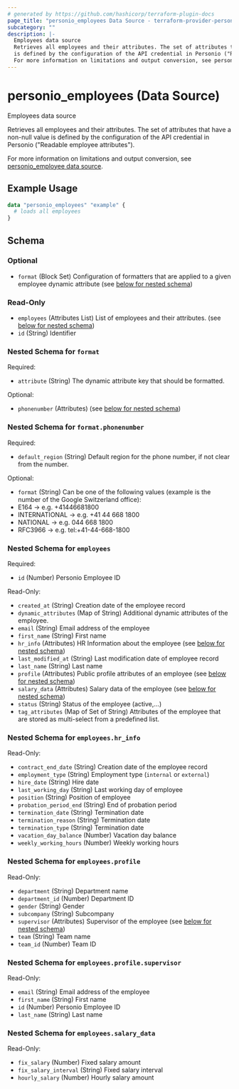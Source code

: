 ```yaml
---
# generated by https://github.com/hashicorp/terraform-plugin-docs
page_title: "personio_employees Data Source - terraform-provider-personio"
subcategory: ""
description: |-
  Employees data source
  Retrieves all employees and their attributes. The set of attributes that have a non-null value
  is defined by the configuration of the API credential in Personio ("Readable employee attributes").
  For more information on limitations and output conversion, see personio_employee data source ./employee.
---
```


# personio_employees (Data Source)

Employees data source

Retrieves all employees and their attributes. The set of attributes that have a non-null value
is defined by the configuration of the API credential in Personio ("Readable employee attributes").

For more information on limitations and output conversion, see [personio_employee data source](./employee).

## Example Usage

```terraform
data "personio_employees" "example" {
  # loads all employees
}
```

<!-- schema generated by tfplugindocs -->
## Schema

### Optional

- `format` (Block Set) Configuration of formatters that are applied to a given employee dynamic attribute (see [below for nested schema](#nestedblock--format))

### Read-Only

- `employees` (Attributes List) List of employees and their attributes. (see [below for nested schema](#nestedatt--employees))
- `id` (String) Identifier

<a id="nestedblock--format"></a>
### Nested Schema for `format`

Required:

- `attribute` (String) The dynamic attribute key that should be formatted.

Optional:

- `phonenumber` (Attributes) (see [below for nested schema](#nestedatt--format--phonenumber))

<a id="nestedatt--format--phonenumber"></a>
### Nested Schema for `format.phonenumber`

Required:

- `default_region` (String) Default region for the phone number, if not clear from the number.

Optional:

- `format` (String) Can be one of the following values (example is the number of the Google Switzerland office):
- E164 &#8594; e.g. +41446681800
- INTERNATIONAL &#8594; e.g. +41 44 668 1800
- NATIONAL &#8594; e.g. 044 668 1800
- RFC3966 &#8594; e.g. tel:+41-44-668-1800



<a id="nestedatt--employees"></a>
### Nested Schema for `employees`

Required:

- `id` (Number) Personio Employee ID

Read-Only:

- `created_at` (String) Creation date of the employee record
- `dynamic_attributes` (Map of String) Additional dynamic attributes of the employee.
- `email` (String) Email address of the employee
- `first_name` (String) First name
- `hr_info` (Attributes) HR Information about the employee (see [below for nested schema](#nestedatt--employees--hr_info))
- `last_modified_at` (String) Last modification date of employee record
- `last_name` (String) Last name
- `profile` (Attributes) Public profile attributes of an employee (see [below for nested schema](#nestedatt--employees--profile))
- `salary_data` (Attributes) Salary data of the employee (see [below for nested schema](#nestedatt--employees--salary_data))
- `status` (String) Status of the employee (active,...)
- `tag_attributes` (Map of Set of String) Attributes of the employee that are stored as multi-select from a predefined list.

<a id="nestedatt--employees--hr_info"></a>
### Nested Schema for `employees.hr_info`

Read-Only:

- `contract_end_date` (String) Creation date of the employee record
- `employment_type` (String) Employment type (`internal` or `external`)
- `hire_date` (String) Hire date
- `last_working_day` (String) Last working day of employee
- `position` (String) Position of employee
- `probation_period_end` (String) End of probation period
- `termination_date` (String) Termination date
- `termination_reason` (String) Termination date
- `termination_type` (String) Termination date
- `vacation_day_balance` (Number) Vacation day balance
- `weekly_working_hours` (Number) Weekly working hours


<a id="nestedatt--employees--profile"></a>
### Nested Schema for `employees.profile`

Read-Only:

- `department` (String) Department name
- `department_id` (Number) Department ID
- `gender` (String) Gender
- `subcompany` (String) Subcompany
- `supervisor` (Attributes) Supervisor of the employee (see [below for nested schema](#nestedatt--employees--profile--supervisor))
- `team` (String) Team name
- `team_id` (Number) Team ID

<a id="nestedatt--employees--profile--supervisor"></a>
### Nested Schema for `employees.profile.supervisor`

Read-Only:

- `email` (String) Email address of the employee
- `first_name` (String) First name
- `id` (Number) Personio Employee ID
- `last_name` (String) Last name



<a id="nestedatt--employees--salary_data"></a>
### Nested Schema for `employees.salary_data`

Read-Only:

- `fix_salary` (Number) Fixed salary amount
- `fix_salary_interval` (String) Fixed salary interval
- `hourly_salary` (Number) Hourly salary amount


